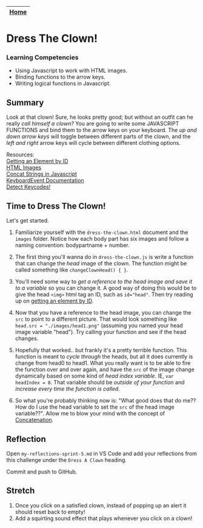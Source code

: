 [Home](../README.md)|
---|

# Dress The Clown!

### Learning Competencies

- Using Javascript to work with HTML images.
- Binding functions to the arrow keys.
- Writing logical functions in Javascript.

## Summary

Look at that clown! Sure, he looks pretty good; but without an outfit can he really _call himself a clown?_
You are going to write some JAVASCRIPT FUNCTIONS and bind them to the arrow keys on your keyboard. The *up and down arrow keys* will toggle between different parts of the clown, and the *left and right* arrow keys will cycle between different clothing options.

Resources:\
[Getting an Element by ID](https://www.w3schools.com/jsref/met_document_getelementbyid.asp)\
[HTML Images](https://www.w3schools.com/html/html_images.asp)\
[Concat Strings in Javascript](https://www.w3schools.com/jsref/jsref_concat_string.asp)\
[KeyboardEvent Documentation](https://www.w3schools.com/jsref/event_key_keycode.asp)\
[Detect Keycodes!](https://keycode.info/)

## Time to Dress The Clown!

Let's get started.

1. Familiarize yourself with the `dress-the-clown.html` document and the `images` folder. Notice how each body part has six images and follow a naming convention: bodypartname + number.

2. The first thing you'll wanna do in `dress-the-clown.js` is write a function that can change the *head* image of the clown. The function might be called something like `changeClownHead() { }`.  

3. You'll need some way to _get a reference to the head image and save it to a variable_ so you can change it. A good way of doing this would be to give the head `<img>` html tag an ID, such as `id="head"`. Then try reading up on [getting an element by ID](https://www.w3schools.com/jsref/met_document_getelementbyid.asp).

4. Now that you have a reference to the head image, you can change the `src` to point to a different picture. That would look something like `head.src = "./images/head1.png"` (assuming you named your head image variable "head"). Try calling your function and see if the head changes. 

5. Hopefully that worked.. but frankly it's a pretty terrible function. This function is meant to _cycle through_ the heads, but all it does currently is change from head0 to head1. What you really want is to be able to fire the function over and over again, and have the `src` of the image change dynamically based on some kind of _head index variable_. IE, `var headIndex = 0`. That variable should be *outside of your function* and _increase every time the function is called_. 

6. So what you're probably thinking now is: "What good does that do me?? How do I use the head variable to set the `src` of the head image variable??". Allow me to blow your mind with the concept of [Concatenation](https://www.w3schools.com/jsref/jsref_concat_string.asp). 

## Reflection

Open `my-reflections-sprint-5.md` in VS Code and add your reflections from this challenge under the `Dress A Clown` heading.

Commit and push to GitHub.

## Stretch

1. Once you click on a satisfied clown, instead of popping up an alert it should reset back to empty!
2. Add a squirting sound effect that plays whenever you click on a clown!